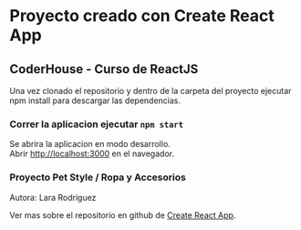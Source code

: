 # Proyecto creado con Create React App

## CoderHouse - Curso de ReactJS

Una vez clonado el repositorio y dentro de la carpeta del proyecto ejecutar npm install para descargar las dependencias.

### Correr la aplicacion ejecutar `npm start`

Se abrira la aplicacion en modo desarrollo.\
Abrir [http://localhost:3000](http://localhost:3000) en el navegador.

### Proyecto Pet Style / Ropa y Accesorios

Autora: Lara Rodriguez

Ver mas sobre el repositorio en github de [Create React App](https://github.com/facebook/create-react-app).